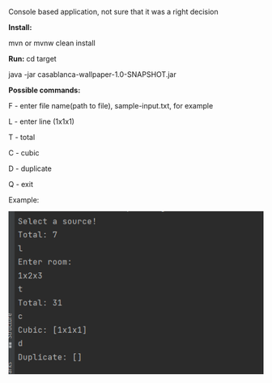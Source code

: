 Console based application, not sure that it was a right decision

**Install:**

mvn or mvnw clean install

**Run:**
cd target

java -jar casablanca-wallpaper-1.0-SNAPSHOT.jar

**Possible commands:**

F - enter file name(path to file), sample-input.txt, for example

L - enter line (1x1x1)

T - total

C - cubic

D - duplicate

Q - exit

Example:

![img.png](img.png)